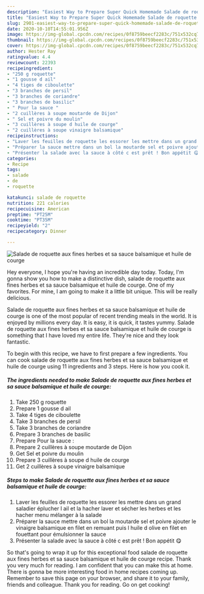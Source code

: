 ```yaml
---
description: "Easiest Way to Prepare Super Quick Homemade Salade de roquette aux fines herbes et sa sauce balsamique et huile de courge"
title: "Easiest Way to Prepare Super Quick Homemade Salade de roquette aux fines herbes et sa sauce balsamique et huile de courge"
slug: 2901-easiest-way-to-prepare-super-quick-homemade-salade-de-roquette-aux-fines-herbes-et-sa-sauce-balsamique-et-huile-de-courge
date: 2020-10-10T14:55:01.956Z
image: https://img-global.cpcdn.com/recipes/0f8759beecf2283c/751x532cq70/salade-de-roquette-aux-fines-herbes-et-sa-sauce-balsamique-et-huile-de-courge-photo-principale-de-la-recette.jpg
thumbnail: https://img-global.cpcdn.com/recipes/0f8759beecf2283c/751x532cq70/salade-de-roquette-aux-fines-herbes-et-sa-sauce-balsamique-et-huile-de-courge-photo-principale-de-la-recette.jpg
cover: https://img-global.cpcdn.com/recipes/0f8759beecf2283c/751x532cq70/salade-de-roquette-aux-fines-herbes-et-sa-sauce-balsamique-et-huile-de-courge-photo-principale-de-la-recette.jpg
author: Hester Ray
ratingvalue: 4.4
reviewcount: 22393
recipeingredient:
- "250 g roquette"
- "1 gousse d ail"
- "4 tiges de ciboulette"
- "3 branches de persil"
- "3 branches de coriandre"
- "3 branches de basilic"
- " Pour la sauce "
- "2 cuillères à soupe moutarde de Dijon"
- " Sel et poivre du moulin"
- "3 cuillères à soupe d huile de courge"
- "2 cuillères à soupe vinaigre balsamique"
recipeinstructions:
- "Laver les feuilles de roquette les essorer les mettre dans un grand saladier éplucher l ail et la hacher laver et sécher les herbes et les hacher menu mélanger à la salade"
- "Préparer la sauce mettre dans un bol la moutarde sel et poivre ajouter le vinaigre balsamique en filet en remuant puis l huile d olive en filet en fouettant pour émulsionner la sauce"
- "Présenter la salade avec la sauce à côté c est prêt ! Bon appétit 😋"
categories:
- Recipe
tags:
- salade
- de
- roquette

katakunci: salade de roquette 
nutrition: 221 calories
recipecuisine: American
preptime: "PT25M"
cooktime: "PT35M"
recipeyield: "2"
recipecategory: Dinner

---
```



![Salade de roquette aux fines herbes et sa sauce balsamique et huile de courge](https://img-global.cpcdn.com/recipes/0f8759beecf2283c/751x532cq70/salade-de-roquette-aux-fines-herbes-et-sa-sauce-balsamique-et-huile-de-courge-photo-principale-de-la-recette.jpg)

Hey everyone, I hope you're having an incredible day today. Today, I'm gonna show you how to make a distinctive dish, salade de roquette aux fines herbes et sa sauce balsamique et huile de courge. One of my favorites. For mine, I am going to make it a little bit unique. This will be really delicious.

Salade de roquette aux fines herbes et sa sauce balsamique et huile de courge is one of the most popular of recent trending meals in the world. It is enjoyed by millions every day. It is easy, it is quick, it tastes yummy. Salade de roquette aux fines herbes et sa sauce balsamique et huile de courge is something that I have loved my entire life. They're nice and they look fantastic.




To begin with this recipe, we have to first prepare a few ingredients. You can cook salade de roquette aux fines herbes et sa sauce balsamique et huile de courge using 11 ingredients and 3 steps. Here is how you cook it.

<!--inarticleads1-->

##### The ingredients needed to make Salade de roquette aux fines herbes et sa sauce balsamique et huile de courge:

1. Take 250 g roquette
1. Prepare 1 gousse d ail
1. Take 4 tiges de ciboulette
1. Take 3 branches de persil
1. Take 3 branches de coriandre
1. Prepare 3 branches de basilic
1. Prepare  Pour la sauce :
1. Prepare 2 cuillères à soupe moutarde de Dijon
1. Get  Sel et poivre du moulin
1. Prepare 3 cuillères à soupe d huile de courge
1. Get 2 cuillères à soupe vinaigre balsamique




<!--inarticleads2-->

##### Steps to make Salade de roquette aux fines herbes et sa sauce balsamique et huile de courge:

1. Laver les feuilles de roquette les essorer les mettre dans un grand saladier éplucher l ail et la hacher laver et sécher les herbes et les hacher menu mélanger à la salade
1. Préparer la sauce mettre dans un bol la moutarde sel et poivre ajouter le vinaigre balsamique en filet en remuant puis l huile d olive en filet en fouettant pour émulsionner la sauce
1. Présenter la salade avec la sauce à côté c est prêt ! Bon appétit 😋




So that's going to wrap it up for this exceptional food salade de roquette aux fines herbes et sa sauce balsamique et huile de courge recipe. Thank you very much for reading. I am confident that you can make this at home. There is gonna be more interesting food in home recipes coming up. Remember to save this page on your browser, and share it to your family, friends and colleague. Thank you for reading. Go on get cooking!
